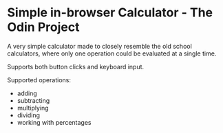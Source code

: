 # Simple in-browser Calculator - The Odin Project

A very simple calculator made to closely resemble the old school calculators,
where only one operation could be evaluated at a single time.

Supports both button clicks and keyboard input.

Supported operations:
  - adding
  - subtracting
  - multiplying
  - dividing
  - working with percentages
